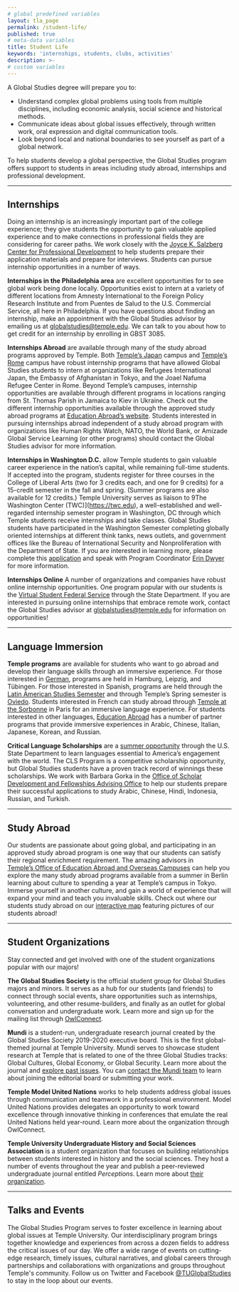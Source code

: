 ```yaml
---
# global predefined variables
layout: tla_page
permalink: /student-life/
published: true
# meta-data variables
title: Student Life
keywords: 'internships, students, clubs, activities'
description: >-
# custom variables
---
```

A Global Studies degree will prepare you to:

- Understand complex global problems using tools from multiple disciplines, including economic analysis, social science and historical methods.
- Communicate ideas about global issues effectively, through written work, oral expression and digital communication tools.
- Look beyond local and national boundaries to see yourself as part of a global network.

To help students develop a global perspective, the Global Studies program offers support to students in areas including study abroad, internships and professional development.  

___

## Internships
Doing an internship is an increasingly important part of the college experience; they give students the opportunity to gain valuable applied experience and to make connections in professional fields they are considering for career paths. We work closely with the [Joyce K. Salzberg Center for Professional Development](http://liberalarts.temple.edu/advising/professional-development) to help students prepare their application materials and prepare for interviews. Students can pursue internship opportunities in a number of ways.

**Internships in the Philadelphia area** are excellent opportunities for to see global work being done locally. Opportunities exist to intern at a variety of different locations from Amnesty International to the Foreign Policy Research Institute and from Puentes de Salud to the U.S. Commercial Service, all here in Philadelphia. If you have questions about finding an internship, make an appointment with the Global Studies advisor by emailing us at [globalstudies@temple.edu](mailto:globalstudies@temple.edu). We can talk to you about how to get credit for an internship by enrolling in GBST 3085.

**Internships Abroad** are available through many of the study abroad programs approved by Temple. Both [Temple’s Japan](https://studyabroad.temple.edu/temple-japan-internships) campus and [Temple’s Rome](https://studyabroad.temple.edu/sites/temple-rome-semester/temple-rome-internships) campus have robust internship programs that have allowed Global Studies students to intern at organizations like Refugees International Japan, the Embassy of Afghanistan in Tokyo, and the Joael Nafuma Refugee Center in Rome. Beyond Temple’s campuses, internship opportunities are available through different programs in locations ranging from St. Thomas Parish in Jamaica to Kiev in Ukraine. Check out the different internship opportunities available through the approved study abroad programs at [Education Abroad’s website](https://studyabroad.temple.edu/interns). Students interested in pursuing internships abroad independent of a study abroad program with organizations like Human Rights Watch, NATO, the World Bank, or Amizade Global Service Learning (or other programs) should contact the Global Studies advisor for more information.

**Internships in Washington D.C.** allow Temple students to gain valuable career experience in the nation’s capital, while remaining full-time students. If accepted into the program, students register for three courses in the College of Liberal Arts (two for 3 credits each, and one for 9 credits) for a 15-credit semester in the fall and spring. (Summer programs are also available for 12 credits.) Temple University serves as liaison to 9The Washington Center (TWC)](https://twc.edu), a well-established and well-regarded internship semester program in Washington, DC through which Temple students receive internships and take classes. Global Studies students have participated in the Washington Semester completing globally oriented internships at different think tanks, news outlets, and government offices like the Bureau of International Security and Nonproliferation with the Department of State. If you are interested in learning more, please complete this [application](https://form.jotform.com/CVE13/public-service-internships) and speak with Program Coordinator [Erin Dwyer](mailto:erin.dwyer@temple.edu) for more information. 

**Internships Online** A number of organizations and companies have robust online internship opportunities. One program popular with our students is the [Virtual Student Federal Service](https://vsfs.state.gov) through the State Department. If you are interested in pursuing online internships that embrace remote work, contact the Global Studies advisor at [globalstudies@temple.edu](mailto:globalstudies@temple.edu) for information on opportunities! 

___

## Language Immersion
**Temple programs** are available for students who want to go abroad and develop their language skills through an immersive experience. For those interested in [German](https://www.cla.temple.edu/german/student-life/), programs are held in Hamburg, Leipzig, and Tübingen. For those interested in Spanish, programs are held through the [Latin American Studies Semester](https://www.cla.temple.edu/latin-american-studies/study-abroad/) and through Temple’s Spring semester is [Oviedo](https://studyabroad.temple.edu/sites/temple-in-spain-spring-semester). Students interested in French can study abroad through [Temple at the Sorbonne](https://studyabroad.temple.edu/sites/temple-summer-in-france) in Paris for an immersive language experience. For students interested in other languages, [Education Abroad](https://studyabroad.temple.edu) has a number of partner programs that provide immersive experiences in Arabic, Chinese, Italian, Japanese, Korean, and Russian. 

**Critical Language Scholarships** are a [summer opportunity](https://clscholarship.org) through the U.S. State Department to learn languages essential to America’s engagement with the world. The CLS Program is a competitive scholarship opportunity, but Global Studies students have a proven track record of winnings these scholarships. We work with Barbara Gorka in the [Office of Scholar Development and Fellowships Advising Office](https://www.temple.edu/vpus/fellowships/) to help our students prepare their successful applications to study Arabic, Chinese, Hindi, Indonesia, Russian, and Turkish.

___

## Study Abroad
Our students are passionate about going global, and participating in an approved study abroad program is one way that our students can satisfy their regional enrichment requirement. The amazing advisors in [Temple’s Office of Education Abroad and Overseas Campuses](https://studyabroad.temple.edu) can help you explore the many study abroad programs available from a summer in Berlin learning about culture to spending a year at Temple’s campus in Tokyo. Immerse yourself in another culture, and gain a world of experience that will expand your mind and teach you invaluable skills. Check out where our students study abroad on our [interactive map](https://www.google.com/maps/d/viewer?hl=en&mid=1O2ryh-kouNqzea-WZXky1ecNsdmYE8DI&ll=7.578814129729919%2C45.37329459999996&z=2) featuring pictures of our students abroad!

___

## Student Organizations
Stay connected and get involved with one of the student organizations popular with our majors!

**The Global Studies Society** is the official student group for Global Studies majors and minors. It serves as a hub for our students (and friends) to connect through social events, share opportunities such as internships, volunteering, and other resume-builders, and finally as an outlet for global conversation and undergraduate work. Learn more and sign up for the mailing list through [OwlConnect](https://temple.campuslabs.com/engage/organization/gss).

**Mundi** is a student-run, undergraduate research journal created by the Global Studies Society 2019-2020 executive board. This is the first global-themed journal at Temple University. Mundi serves to showcase student research at Temple that is related to one of the three Global Studies tracks: Global Cultures, Global Economy, or Global Security. Learn more about the journal and [explore past issues](https://tuljournals.temple.edu/index.php/mundi/index). You can [contact the Mundi team](mailto:mundi.submissions@gmail.com) to learn about joining the editorial board or submitting your work. 

**Temple Model United Nations** works to help students address global issues through communication and teamwork in a professional environment. Model United Nations provides delegates an opportunity to work toward excellence through innovative thinking in conferences that emulate the real United Nations held year-round. Learn more about the organization through OwlConnect. 

**Temple University Undergraduate History and Social Sciences Association** is a student organization that focuses on building relationships between students interested in history and the social sciences. They host a number of events throughout the year and publish a peer-reviewed undergraduate journal entitled _Perceptions_. Learn more about [their organization](https://temple.campuslabs.com/engage/organization/tuhssa). 

___

## Talks and Events
The Global Studies Program serves to foster excellence in learning about global issues at Temple University. Our interdisciplinary program brings together knowledge and experiences from across a dozen fields to address the critical issues of our day. We offer a wide range of events on cutting-edge research, timely issues, cultural narratives, and global careers through partnerships and collaborations with organizations and groups throughout Temple's community. Follow us on Twitter and Facebook [@TUGlobalStudies](https://twitter.com/TUGlobalStudies) to stay in the loop about our events.
